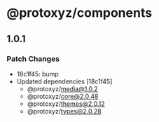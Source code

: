 # @protoxyz/components

## 1.0.1

### Patch Changes

- 18c1f45: bump
- Updated dependencies [18c1f45]
  - @protoxyz/media@1.0.2
  - @protoxyz/core@2.0.48
  - @protoxyz/themes@2.0.12
  - @protoxyz/types@2.0.28

